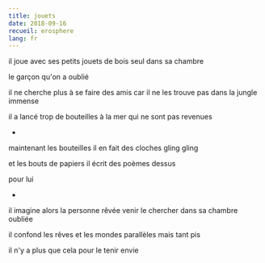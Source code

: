 ```yaml
---
title: jouets
date: 2018-09-16
recueil: erosphere
lang: fr
---
```


il joue avec ses petits jouets de bois
seul dans sa chambre

le garçon qu'on a oublié

il ne cherche plus à se faire des amis
car il ne les trouve pas dans la jungle immense

il a lancé trop de bouteilles à la mer
qui ne sont pas revenues

*

maintenant les bouteilles il en fait des cloches
gling gling

et les bouts de papiers
il écrit des poèmes dessus

pour lui

*

il imagine alors la personne rêvée
venir le chercher dans sa chambre oubliée

il confond les rêves et les mondes parallèles
mais tant pis

il n'y a plus que cela pour le tenir envie
